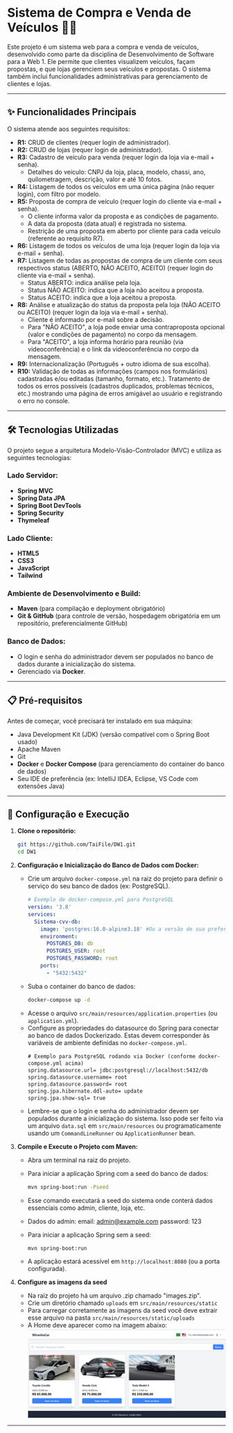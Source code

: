 # Sistema de Compra e Venda de Veículos 🚗💨

Este projeto é um sistema web para a compra e venda de veículos, desenvolvido como parte da disciplina de Desenvolvimento de Software para a Web 1. Ele permite que clientes visualizem veículos, façam propostas, e que lojas gerenciem seus veículos e propostas. O sistema também inclui funcionalidades administrativas para gerenciamento de clientes e lojas.

---

## ✨ Funcionalidades Principais

O sistema atende aos seguintes requisitos:

* **R1:** CRUD de clientes (requer login de administrador).
* **R2:** CRUD de lojas (requer login de administrador).
* **R3:** Cadastro de veículo para venda (requer login da loja via e-mail + senha).
    * Detalhes do veículo: CNPJ da loja, placa, modelo, chassi, ano, quilometragem, descrição, valor e até 10 fotos.
* **R4:** Listagem de todos os veículos em uma única página (não requer login), com filtro por modelo.
* **R5:** Proposta de compra de veículo (requer login do cliente via e-mail + senha).
    * O cliente informa valor da proposta e as condições de pagamento.
    * A data da proposta (data atual) é registrada no sistema.
    * Restrição de uma proposta em aberto por cliente para cada veículo (referente ao requisito R7).
* **R6:** Listagem de todos os veículos de uma loja (requer login da loja via e-mail + senha).
* **R7:** Listagem de todas as propostas de compra de um cliente com seus respectivos status (ABERTO, NÃO ACEITO, ACEITO) (requer login do cliente via e-mail + senha).
    * Status ABERTO: indica análise pela loja.
    * Status NÃO ACEITO: indica que a loja não aceitou a proposta.
    * Status ACEITO: indica que a loja aceitou a proposta.
* **R8:** Análise e atualização do status da proposta pela loja (NÃO ACEITO ou ACEITO) (requer login da loja via e-mail + senha).
    * Cliente é informado por e-mail sobre a decisão.
    * Para "NÃO ACEITO", a loja pode enviar uma contraproposta opcional (valor e condições de pagamento) no corpo da mensagem.
    * Para "ACEITO", a loja informa horário para reunião (via videoconferência) e o link da videoconferência no corpo da mensagem.
* **R9:** Internacionalização (Português + outro idioma de sua escolha).
* **R10:** Validação de todas as informações (campos nos formulários) cadastradas e/ou editadas (tamanho, formato, etc.). Tratamento de todos os erros possíveis (cadastros duplicados, problemas técnicos, etc.) mostrando uma página de erros amigável ao usuário e registrando o erro no console.

---

## 🛠️ Tecnologias Utilizadas

O projeto segue a arquitetura Modelo-Visão-Controlador (MVC) e utiliza as seguintes tecnologias:

### Lado Servidor:
* **Spring MVC**
* **Spring Data JPA**
* **Spring Boot DevTools**
* **Spring Security** 
* **Thymeleaf**

### Lado Cliente:
* **HTML5**
* **CSS3** 
* **JavaScript** 
* **Tailwind**

### Ambiente de Desenvolvimento e Build:
* **Maven** (para compilação e deployment obrigatório)
* **Git & GitHub** (para controle de versão, hospedagem obrigatória em um repositório, preferencialmente GitHub)

### Banco de Dados:
* O login e senha do administrador devem ser populados no banco de dados durante a inicialização do sistema.
* Gerenciado via **Docker**.

---

## 📋 Pré-requisitos

Antes de começar, você precisará ter instalado em sua máquina:
* Java Development Kit (JDK) (versão compatível com o Spring Boot usado)
* Apache Maven
* Git
* **Docker** e **Docker Compose** (para gerenciamento do container do banco de dados)
* Seu IDE de preferência (ex: IntelliJ IDEA, Eclipse, VS Code com extensões Java)

---

## 🚀 Configuração e Execução

1.  **Clone o repositório:**
    ```bash
    git https://github.com/TaiFile/DW1.git
    cd DW1
    ```

2.  **Configuração e Inicialização do Banco de Dados com Docker:**
    * Crie um arquivo `docker-compose.yml` na raiz do projeto para definir o serviço do seu banco de dados (ex: PostgreSQL).
        ```yaml
        # Exemplo de docker-compose.yml para PostgreSQL
        version: '3.8'
        services:
          Sistema-cvv-db:
            image: 'postgres:16.0-alpine3.18' #Ou a versão de sua preferência
            environment:
              POSTGRES_DB: db
              POSTGRES_USER: root
              POSTGRES_PASSWORD: root
            ports:
              - "5432:5432"
        ```
    * Suba o container do banco de dados:
        ```bash
        docker-compose up -d
        ```
    * Acesse o arquivo `src/main/resources/application.properties` (ou `application.yml`).
    * Configure as propriedades do datasource do Spring para conectar ao banco de dados Dockerizado. Estas devem corresponder às variáveis de ambiente definidas no `docker-compose.yml`.
        ```properties
        # Exemplo para PostgreSQL rodando via Docker (conforme docker-compose.yml acima)
        spring.datasource.url= jdbc:postgresql://localhost:5432/db
        spring.datasource.username= root
        spring.datasource.password= root
        spring.jpa.hibernate.ddl-auto= update
        spring.jpa.show-sql= true
        ```
    * Lembre-se que o login e senha do administrador devem ser populados durante a inicialização do sistema. Isso pode ser feito via um arquivo `data.sql` em `src/main/resources` ou programaticamente usando um `CommandLineRunner` ou `ApplicationRunner` bean.

   3.  **Compile e Execute o Projeto com Maven:**
       * Abra um terminal na raiz do projeto.
       * Para iniciar a aplicação Spring com a seed do banco de dados:
            ```bash
           mvn spring-boot:run -Pseed
           ```
       * Esse comando executará a seed do sistema onde conterá dados essenciais como admin, cliente, loja, etc. 
       * Dados do admin: email: admin@example.com password: 123
       
       * Para iniciar a aplicação Spring sem a seed:
           ```bash
           mvn spring-boot:run
           ```
       * A aplicação estará acessível em `http://localhost:8080` (ou a porta configurada).

   4. **Configure as imagens da seed**
      * Na raíz do projeto há um arquivo .zip chamado "images.zip".
      * Crie um diretório chamado `uploads` em `src/main/resources/static`
      * Para carregar corretamente as imagens da seed você deve extrair esse arquivo na pasta `src/main/resources/static/uploads`
      * A Home deve aparecer como na imagem abaixo:
    ![img.png](img.png)
---
